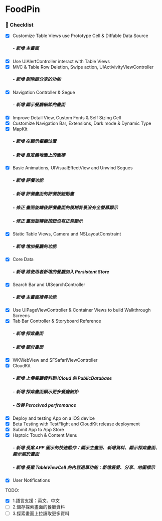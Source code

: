 # FoodPin

### :bookmark: Checklist

- [X] Customize Table Views use Prototype Cell & Diffable Data Source
  ##### - 新增 主畫面
- [X] Use UIAlertController interact with Table Views 
- [X] MVC & Table Row Deletion, Swipe action, UIActivivityViewController
  ##### - 新增 刪除跟分享的功能
- [X] Navigation Controller & Segue
  ##### - 新增 顯示餐廳細節的畫面
- [X] Improve Detail View, Custom Fonts & Self Sizing Cell
- [X] Customize Navigation Bar, Extensions, Dark mode & Dynamic Type
- [X] MapKit
  ##### - 新增 在顯示餐廳位置
  ##### - 新增 自定義地圖上的圖標
- [X] Basic Animations, UIVisualEffectView and Unwind Segues
  ##### - 新增 評價功能
  ##### - 新增 評價畫面的評價按鈕動畫
  ##### - 修正 畫面旋轉後評價畫面的模糊背景沒有全螢幕顯示
  ##### - 修正 畫面旋轉後按鈕沒有正常顯示  
- [X] Static Table Views, Camera and NSLayoutConstraint
  ##### - 新增 增加餐廳的功能
- [X] Core Data
  ##### - 新增 將使用者新增的餐廳加入 Persistent Store
- [X] Search Bar and UISearchController
  ##### - 新增 主畫面搜尋功能
- [X] Use UIPageViewController & Container Views to build Walkthrough Screens
- [X] Tab Bar Controller & Storyboard Reference
  ##### - 新增 探索畫面
  ##### - 新增 關於畫面
- [X] WKWebView and SFSafariViewController
- [X] CloudKit
  ##### - 新增 上傳餐廳資料到 iCloud 的 PublicDatabase
  ##### - 新增 探索畫面顯示更多餐廳細節
  ##### - 改善 Perceived perfromance
- [X] Deploy and testing App on a iOS device
- [X] Beta Testing with TestFlight and CloudKit release deployment
- [X] Submit App to App Store
- [X] Haptoic Touch & Content Menu
  ##### - 新增 長案 APP 圖示的快速動作：顯示主畫面、新增資料、顯示探索畫面、顯示關於畫面
  ##### - 新增 長案 TableViewCell 的內容選單功能：新增最愛、分享、地圖標示
- [X] User Notifications

TODO: 
- [X] 1.語言支援：英文、中文
- [ ] 2.儲存探索畫面的餐廳資料
- [ ] 3.探索畫面上拉讀取更多資料
